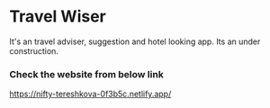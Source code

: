 # Travel Wiser

It's an travel adviser, suggestion and hotel looking app. Its an under construction.

### Check the website from below link

https://nifty-tereshkova-0f3b5c.netlify.app/